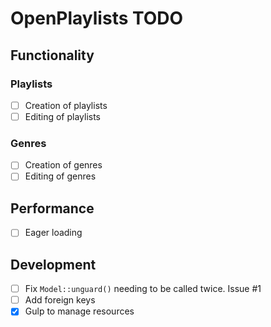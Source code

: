 # OpenPlaylists TODO

## Functionality

### Playlists

- [ ] Creation of playlists
- [ ] Editing of playlists

### Genres

- [ ] Creation of genres
- [ ] Editing of genres

## Performance

- [ ] Eager loading

## Development

- [ ] Fix `Model::unguard()` needing to be called twice. Issue #1
- [ ] Add foreign keys
- [x] Gulp to manage resources
